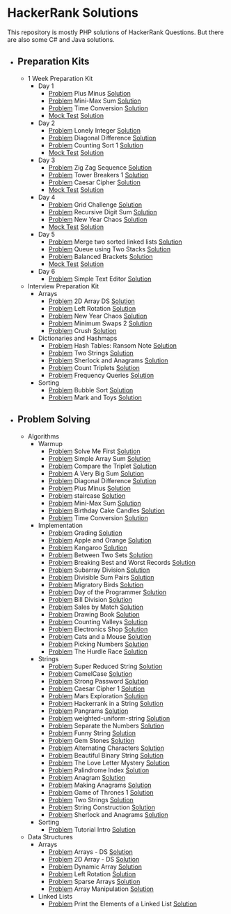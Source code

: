 # HackerRank Solutions 

This repository is mostly PHP solutions of HackerRank Questions. But there are also some C# and Java solutions.

- ## Preparation Kits
    - 1 Week Preparation Kit
        - Day 1
            - [Problem](https://www.hackerrank.com/challenges/one-week-preparation-kit-plus-minus/problem) Plus Minus [Solution](https://github.com/sonmez-hakan/HackerRank/blob/master/Preparation%20Kits/1%20Week%20Preparation%20Kit/Day%201/mini-max-sum.php)
            - [Problem](https://www.hackerrank.com/challenges/one-week-preparation-kit-mini-max-sum/problem) Mini-Max Sum [Solution](https://github.com/sonmez-hakan/HackerRank/blob/master/Preparation%20Kits/1%20Week%20Preparation%20Kit/Day%201/plus-minus.php)
            - [Problem](https://www.hackerrank.com/challenges/one-week-preparation-kit-time-conversion/problem) Time Conversion [Solution](https://github.com/sonmez-hakan/HackerRank/blob/master/Preparation%20Kits/1%20Week%20Preparation%20Kit/Day%201/time-conversion.php)
            - [Mock Test]()  [Solution]()
        - Day 2
            - [Problem](https://www.hackerrank.com/challenges/one-week-preparation-kit-lonely-integer/problem) Lonely Integer [Solution](https://github.com/sonmez-hakan/HackerRank/blob/master/Preparation%20Kits/1%20Week%20Preparation%20Kit/Day%202/lonely-integer.php)
            - [Problem](https://www.hackerrank.com/challenges/one-week-preparation-kit-diagonal-difference/problem) Diagonal Difference [Solution](https://github.com/sonmez-hakan/HackerRank/blob/master/Preparation%20Kits/1%20Week%20Preparation%20Kit/Day%202/diagonal-difference.php)
            - [Problem](https://www.hackerrank.com/challenges/one-week-preparation-kit-countingsort1/problem) Counting Sort 1 [Solution](https://github.com/sonmez-hakan/HackerRank/blob/master/Preparation%20Kits/1%20Week%20Preparation%20Kit/Day%202/countingsort1.php)
            - [Mock Test]()  [Solution]()
        - Day 3
            - [Problem](https://www.hackerrank.com/challenges/one-week-preparation-kit-zig-zag-sequence/problem) Zig Zag Sequence [Solution](https://github.com/sonmez-hakan/HackerRank/blob/master/Preparation%20Kits/1%20Week%20Preparation%20Kit/Day%203/zig-zag-sequence.java)
            - [Problem](https://www.hackerrank.com/challenges/one-week-preparation-kit-tower-breakers-1/problem) Tower Breakers 1 [Solution](https://github.com/sonmez-hakan/HackerRank/blob/master/Preparation%20Kits/1%20Week%20Preparation%20Kit/Day%203/tower-breakers-1.php)
            - [Problem](https://www.hackerrank.com/challenges/one-week-preparation-kit-caesar-cipher-1/problem) Caesar Cipher [Solution](https://github.com/sonmez-hakan/HackerRank/blob/master/Preparation%20Kits/1%20Week%20Preparation%20Kit/Day%203/caesar-cipher-1.php)
            - [Mock Test]()  [Solution]()
        - Day 4
            - [Problem](https://www.hackerrank.com/challenges/one-week-preparation-kit-grid-challenge/problem) Grid Challenge [Solution](https://github.com/sonmez-hakan/HackerRank/blob/master/Preparation%20Kits/1%20Week%20Preparation%20Kit/Day%204/grid-challenge.php)
            - [Problem](https://www.hackerrank.com/challenges/one-week-preparation-kit-recursive-digit-sum/problem) Recursive Digit Sum [Solution](https://github.com/sonmez-hakan/HackerRank/blob/master/Preparation%20Kits/1%20Week%20Preparation%20Kit/Day%204/new-year-chaos.php)
            - [Problem](https://www.hackerrank.com/challenges/one-week-preparation-kit-new-year-chaos/problem) New Year Chaos [Solution](https://github.com/sonmez-hakan/HackerRank/blob/master/Preparation%20Kits/1%20Week%20Preparation%20Kit/Day%204/recursive-digit-sum.php)
            - [Mock Test]()  [Solution]()
        - Day 5
            - [Problem](https://www.hackerrank.com/challenges/one-week-preparation-kit-merge-two-sorted-linked-lists/problem) Merge two sorted linked lists [Solution](https://github.com/sonmez-hakan/HackerRank/blob/master/Preparation%20Kits/1%20Week%20Preparation%20Kit/Day%205/merge-two-sorted-linked-lists.cs)
            - [Problem](https://www.hackerrank.com/challenges/one-week-preparation-kit-queue-using-two-stacks/problem) Queue using Two Stacks [Solution](https://github.com/sonmez-hakan/HackerRank/blob/master/Preparation%20Kits/1%20Week%20Preparation%20Kit/Day%205/queue-using-two-stacks.php)
            - [Problem](https://www.hackerrank.com/challenges/one-week-preparation-kit-balanced-brackets/problem) Balanced Brackets [Solution](https://github.com/sonmez-hakan/HackerRank/blob/master/Preparation%20Kits/1%20Week%20Preparation%20Kit/Day%205/balanced-brackets.php)
            - [Mock Test]()  [Solution]()
        - Day 6
            - [Problem](https://www.hackerrank.com/challenges/one-week-preparation-kit-simple-text-editor/problem) Simple Text Editor [Solution](https://github.com/sonmez-hakan/HackerRank/blob/master/Preparation%20Kits/1%20Week%20Preparation%20Kit/Day%206/simple-text-editor.php)
    - Interview Preparation Kit
        - Arrays
            - [Problem](https://www.hackerrank.com/challenges/2d-array/problem) 2D Array DS [Solution](https://github.com/sonmez-hakan/HackerRank/blob/master/Preparation%20Kits/Interview%20Preparation%20Kit/Arrays/2d-array-ds.php)
            - [Problem](https://www.hackerrank.com/challenges/ctci-array-left-rotation/problem) Left Rotation [Solution](https://github.com/sonmez-hakan/HackerRank/blob/master/Preparation%20Kits/Interview%20Preparation%20Kit/Arrays/left-rotation.php)
            - [Problem](https://www.hackerrank.com/challenges/new-year-chaos/problem) New Year Chaos [Solution](https://github.com/sonmez-hakan/HackerRank/blob/master/Preparation%20Kits/Interview%20Preparation%20Kit/Arrays/minimum-swaps-2.php)
            - [Problem](https://www.hackerrank.com/challenges/minimum-swaps-2/problem) Minimum Swaps 2 [Solution](https://github.com/sonmez-hakan/HackerRank/blob/master/Preparation%20Kits/Interview%20Preparation%20Kit/Arrays/new-year-chaos.php)
            - [Problem](https://www.hackerrank.com/challenges/crush/problem) Crush [Solution](https://github.com/sonmez-hakan/HackerRank/blob/master/Preparation%20Kits/Interview%20Preparation%20Kit/Arrays/crush.php)
        - Dictionaries and Hashmaps
            - [Problem](https://www.hackerrank.com/challenges/ctci-ransom-note/problem) Hash Tables: Ransom Note [Solution](https://github.com/sonmez-hakan/HackerRank/blob/master/Preparation%20Kits/Interview%20Preparation%20Kit/DictionariesAndHashmaps/hash-tables-ransom-note.php)
            - [Problem](https://www.hackerrank.com/challenges/two-strings/problem) Two Strings [Solution](https://github.com/sonmez-hakan/HackerRank/blob/master/Preparation%20Kits/Interview%20Preparation%20Kit/DictionariesAndHashmaps/sherlock-and-anagrams.php)
            - [Problem](https://www.hackerrank.com/challenges/sherlock-and-anagrams/problem) Sherlock and Anagrams [Solution](https://github.com/sonmez-hakan/HackerRank/blob/master/Preparation%20Kits/Interview%20Preparation%20Kit/DictionariesAndHashmaps/two-strings.php)
            - [Problem](https://www.hackerrank.com/challenges/count-triplets-1/problem) Count Triplets [Solution](https://github.com/sonmez-hakan/HackerRank/blob/master/Preparation%20Kits/Interview%20Preparation%20Kit/DictionariesAndHashmaps/count-triplets.php)
            - [Problem](https://www.hackerrank.com/challenges/frequency-queries/problem) Frequency Queries [Solution](https://github.com/sonmez-hakan/HackerRank/blob/master/Preparation%20Kits/Interview%20Preparation%20Kit/DictionariesAndHashmaps/frequency-queries.php)
        - Sorting
            - [Problem](https://www.hackerrank.com/challenges/ctci-bubble-sort/problem) Bubble Sort [Solution](https://github.com/sonmez-hakan/HackerRank/blob/master/Preparation%20Kits/Interview%20Preparation%20Kit/Sorting/bubble-sort.php)
            - [Problem](https://www.hackerrank.com/challenges/mark-and-toys/problem) Mark and Toys [Solution](https://github.com/sonmez-hakan/HackerRank/blob/master/Preparation%20Kits/Interview%20Preparation%20Kit/Sorting/mark-and-toys.php)
- ## Problem Solving
    - Algorithms
        - Warmup
            - [Problem](https://www.hackerrank.com/challenges/solve-me-first/problem) Solve Me First [Solution](https://github.com/sonmez-hakan/HackerRank/blob/master/Problem%20Solving/Algorithms/Warmup/solve-me-first.cs)
            - [Problem](https://www.hackerrank.com/challenges/simple-array-sum/problem) Simple Array Sum [Solution](https://github.com/sonmez-hakan/HackerRank/blob/master/Problem%20Solving/Algorithms/Warmup/simple-array-sum.cs)
            - [Problem](https://www.hackerrank.com/challenges/compare-the-triplet/problem) Compare the Triplet [Solution](https://github.com/sonmez-hakan/HackerRank/blob/master/Problem%20Solving/Algorithms/Warmup/compare-the-triplet.cs)
            - [Problem](https://www.hackerrank.com/challenges/a-very-big-sum/problem) A Very Big Sum [Solution](https://github.com/sonmez-hakan/HackerRank/blob/master/Problem%20Solving/Algorithms/Warmup/a-very-big-sum.cs)
            - [Problem](https://www.hackerrank.com/challenges/diagonal-difference/problem) Diagonal Difference [Solution](https://github.com/sonmez-hakan/HackerRank/blob/master/Problem%20Solving/Algorithms/Warmup/diagonal-difference.php)
            - [Problem](https://www.hackerrank.com/challenges/plus-minus/problem) Plus Minus [Solution](https://github.com/sonmez-hakan/HackerRank/blob/master/Problem%20Solving/Algorithms/Warmup/plus-minus.php)
            - [Problem](https://www.hackerrank.com/challenges/staircase/problem) staircase [Solution](https://github.com/sonmez-hakan/HackerRank/blob/master/Problem%20Solving/Algorithms/Warmup/staircase.cs)
            - [Problem](https://www.hackerrank.com/challenges/mini-max-sum/problem) Mini-Max Sum [Solution](https://github.com/sonmez-hakan/HackerRank/blob/master/Problem%20Solving/Algorithms/Warmup/mini-max-sum.php)
            - [Problem](https://www.hackerrank.com/challenges/birthday-cake-candles/problem) Birthday Cake Candles [Solution](https://github.com/sonmez-hakan/HackerRank/blob/master/Problem%20Solving/Algorithms/Warmup/birthday-cake-candles.php)
            - [Problem](https://www.hackerrank.com/challenges/time-conversion/problem) Time Conversion [Solution](https://github.com/sonmez-hakan/HackerRank/blob/master/Problem%20Solving/Algorithms/Warmup/time-conversion.php)
        - Implementation
            - [Problem](https://www.hackerrank.com/challenges/grading/problem) Grading [Solution](https://github.com/sonmez-hakan/HackerRank/blob/master/Problem%20Solving/Algorithms/Implementation/grading.php)
            - [Problem](https://www.hackerrank.com/challenges/apple-and-orange/problem) Apple and Orange [Solution](https://github.com/sonmez-hakan/HackerRank/blob/master/Problem%20Solving/Algorithms/Implementation/apple-and-orange.php)
            - [Problem](https://www.hackerrank.com/challenges/kangaroo/problem) Kangaroo [Solution](https://github.com/sonmez-hakan/HackerRank/blob/master/Problem%20Solving/Algorithms/Implementation/kangaroo.php)
            - [Problem](https://www.hackerrank.com/challenges/between-two-sets/problem) Between Two Sets [Solution](https://github.com/sonmez-hakan/HackerRank/blob/master/Problem%20Solving/Algorithms/Implementation/between-two-sets.php)
            - [Problem](https://www.hackerrank.com/challenges/breaking-best-and-worst-records/problem) Breaking Best and Worst Records [Solution](https://github.com/sonmez-hakan/HackerRank/blob/master/Problem%20Solving/Algorithms/Implementation/breaking-best-and-worst-records.php)
            - [Problem](https://www.hackerrank.com/challenges/the-birthday-bar/problem) Subarray Division [Solution](https://github.com/sonmez-hakan/HackerRank/blob/master/Problem%20Solving/Algorithms/Implementation/the-birthday-bar.php)
            - [Problem](https://www.hackerrank.com/challenges/divisible-sum-pairs/problem) Divisible Sum Pairs [Solution](https://github.com/sonmez-hakan/HackerRank/blob/master/Problem%20Solving/Algorithms/Implementation/divisible-sum-pairs.cs)
            - [Problem](https://www.hackerrank.com/challenges/migratory-birds/problem) Migratory Birds [Solution](https://github.com/sonmez-hakan/HackerRank/blob/master/Problem%20Solving/Algorithms/Implementation/migratory-birds.php)
            - [Problem](https://www.hackerrank.com/challenges/day-of-the-programmer/problem) Day of the Programmer [Solution](https://github.com/sonmez-hakan/HackerRank/blob/master/Problem%20Solving/Algorithms/Implementation/day-of-the-programmer.php)
            - [Problem](https://www.hackerrank.com/challenges/bon-appetit/problem) Bill Division [Solution](https://github.com/sonmez-hakan/HackerRank/blob/master/Problem%20Solving/Algorithms/Implementation/bon-appetit.cs)
            - [Problem](https://www.hackerrank.com/challenges/sock-merchant/problem) Sales by Match [Solution](https://github.com/sonmez-hakan/HackerRank/blob/master/Problem%20Solving/Algorithms/Implementation/sock-merchant.cs)
            - [Problem](https://www.hackerrank.com/challenges/drawing-book/problem) Drawing Book [Solution](https://github.com/sonmez-hakan/HackerRank/blob/master/Problem%20Solving/Algorithms/Implementation/drawing-book.php)
            - [Problem](https://www.hackerrank.com/challenges/counting-valleys/problem) Counting Valleys [Solution](https://github.com/sonmez-hakan/HackerRank/blob/master/Problem%20Solving/Algorithms/Implementation/counting-valleys.php)
            - [Problem](https://www.hackerrank.com/challenges/electronics-shop/problem) Electronics Shop [Solution](https://github.com/sonmez-hakan/HackerRank/blob/master/Problem%20Solving/Algorithms/Implementation/electronics-shop.php)
            - [Problem](https://www.hackerrank.com/challenges/cats-and-a-mouse/problem) Cats and a Mouse [Solution](https://github.com/sonmez-hakan/HackerRank/blob/master/Problem%20Solving/Algorithms/Implementation/cats-and-a-mouse.php)
            - [Problem](https://www.hackerrank.com/challenges/picking-numbers/problem) Picking Numbers [Solution](https://github.com/sonmez-hakan/HackerRank/blob/master/Problem%20Solving/Algorithms/Implementation/picking-numbers.php)
            - [Problem](https://www.hackerrank.com/challenges/the-hurdle-race/problem) The Hurdle Race [Solution](https://github.com/sonmez-hakan/HackerRank/blob/master/Problem%20Solving/Algorithms/Implementation/the-hurdle-race.php)
        - Strings
            - [Problem](https://www.hackerrank.com/challenges/reduced-string/problem) Super Reduced String [Solution](https://github.com/sonmez-hakan/HackerRank/blob/master/Problem%20Solving/Algorithms/Strings/reduced-string.php)
            - [Problem](https://www.hackerrank.com/challenges/camelcase/problem) CamelCase [Solution](https://github.com/sonmez-hakan/HackerRank/blob/master/Problem%20Solving/Algorithms/Strings/camelcase.php)
            - [Problem](https://www.hackerrank.com/challenges/strong-password/problem) Strong Password [Solution](https://github.com/sonmez-hakan/HackerRank/blob/master/Problem%20Solving/Algorithms/Strings/strong-password.php)
            - [Problem](https://www.hackerrank.com/challenges/caesar-cipher-1/problem) Caesar Cipher 1 [Solution](https://github.com/sonmez-hakan/HackerRank/blob/master/Problem%20Solving/Algorithms/Strings/caesar-cipher-1.php)
            - [Problem](https://www.hackerrank.com/challenges/mars-exploration/problem) Mars Exploration [Solution](https://github.com/sonmez-hakan/HackerRank/blob/master/Problem%20Solving/Algorithms/Strings/mars-exploration.php)
            - [Problem](https://www.hackerrank.com/challenges/hackerrank-in-a-string/problem) Hackerrank in a String [Solution](https://github.com/sonmez-hakan/HackerRank/blob/master/Problem%20Solving/Algorithms/Strings/hackerrank-in-a-string.php)
            - [Problem](https://www.hackerrank.com/challenges/pangrams/problem) Pangrams [Solution](https://github.com/sonmez-hakan/HackerRank/blob/master/Problem%20Solving/Algorithms/Strings/pangrams.php)
            - [Problem](https://www.hackerrank.com/challenges/weighted-uniform-string/problem) weighted-uniform-string [Solution](https://github.com/sonmez-hakan/HackerRank/blob/master/Problem%20Solving/Algorithms/Strings/weighted-uniform-string.php)
            - [Problem](https://www.hackerrank.com/challenges/separate-the-numbers/problem) Separate the Numbers [Solution](https://github.com/sonmez-hakan/HackerRank/blob/master/Problem%20Solving/Algorithms/Strings/separate-the-numbers.php)
            - [Problem](https://www.hackerrank.com/challenges/funny-string/problem) Funny String [Solution](https://github.com/sonmez-hakan/HackerRank/blob/master/Problem%20Solving/Algorithms/Strings/funny-string.php)
            - [Problem](https://www.hackerrank.com/challenges/gem-stones/problem) Gem Stones [Solution](https://github.com/sonmez-hakan/HackerRank/blob/master/Problem%20Solving/Algorithms/Strings/gem-stones.php)
            - [Problem](https://www.hackerrank.com/challenges/alternating-characters/problem) Alternating Characters [Solution](https://github.com/sonmez-hakan/HackerRank/blob/master/Problem%20Solving/Algorithms/Strings/alternating-characters.php)
            - [Problem](https://www.hackerrank.com/challenges/beautiful-binary-string/problem) Beautiful Binary String [Solution](https://github.com/sonmez-hakan/HackerRank/blob/master/Problem%20Solving/Algorithms/Strings/beautiful-binary-string.php)
            - [Problem](https://www.hackerrank.com/challenges/the-love-letter-mystery/problem) The Love Letter Mystery [Solution](https://github.com/sonmez-hakan/HackerRank/blob/master/Problem%20Solving/Algorithms/Strings/the-love-letter-mystery.php)
            - [Problem](https://www.hackerrank.com/challenges/palindrome-index/problem) Palindrome Index [Solution](https://github.com/sonmez-hakan/HackerRank/blob/master/Problem%20Solving/Algorithms/Strings/palindrome-index.php)
            - [Problem](https://www.hackerrank.com/challenges/anagram/problem) Anagram [Solution](https://github.com/sonmez-hakan/HackerRank/blob/master/Problem%20Solving/Algorithms/Strings/anagram.php)
            - [Problem](https://www.hackerrank.com/challenges/making-anagrams/problem) Making Anagrams [Solution](https://github.com/sonmez-hakan/HackerRank/blob/master/Problem%20Solving/Algorithms/Strings/making-anagrams.php)
            - [Problem](https://www.hackerrank.com/challenges/game-of-thrones/problem) Game of Thrones 1 [Solution](https://github.com/sonmez-hakan/HackerRank/blob/master/Problem%20Solving/Algorithms/Strings/game-of-thrones.php)
            - [Problem](https://www.hackerrank.com/challenges/two-strings/problem) Two Strings [Solution](https://github.com/sonmez-hakan/HackerRank/blob/master/Problem%20Solving/Algorithms/Strings/two-strings.php)
            - [Problem](https://www.hackerrank.com/challenges/string-construction/problem) String Construction [Solution](https://github.com/sonmez-hakan/HackerRank/blob/master/Problem%20Solving/Algorithms/Strings/string-construction.php)
            - [Problem](https://www.hackerrank.com/challenges/sherlock-and-anagrams/problem) Sherlock and Anagrams [Solution](https://github.com/sonmez-hakan/HackerRank/blob/master/Problem%20Solving/Algorithms/Strings/sherlock-and-anagrams.php)
        - Sorting
            - [Problem](https://www.hackerrank.com/challenges/tutorial-intro/problem) Tutorial Intro [Solution](https://github.com/sonmez-hakan/HackerRank/blob/master/Problem%20Solving/Algorithms/Sorting/tutorial-intro.php)
    - Data Structures
        - Arrays
            - [Problem](https://www.hackerrank.com/challenges/arrays-ds/problem) Arrays - DS [Solution](https://github.com/sonmez-hakan/HackerRank/blob/master/Problem%20Solving/Data%20Structures/Arrays/array-ds.php)
            - [Problem](https://www.hackerrank.com/challenges/2d-array/problem) 2D Array - DS [Solution](https://github.com/sonmez-hakan/HackerRank/blob/master/Problem%20Solving/Data%20Structures/Arrays/2d-array-ds.php)
            - [Problem](https://www.hackerrank.com/challenges/dynamic-array/problem) Dynamic Array [Solution](https://github.com/sonmez-hakan/HackerRank/blob/master/Problem%20Solving/Data%20Structures/Arrays/dynamic-array.php)
            - [Problem](https://www.hackerrank.com/challenges/array-left-rotation/problem) Left Rotation [Solution](https://github.com/sonmez-hakan/HackerRank/blob/master/Problem%20Solving/Data%20Structures/Arrays/array-left-rotation.php)
            - [Problem](https://www.hackerrank.com/challenges/sparse-arrays/problem) Sparse Arrays [Solution](https://github.com/sonmez-hakan/HackerRank/blob/master/Problem%20Solving/Data%20Structures/Arrays/sparse-arrays.php)
            - [Problem](https://www.hackerrank.com/challenges/crush/problem) Array Manipulation [Solution](https://github.com/sonmez-hakan/HackerRank/blob/master/Problem%20Solving/Data%20Structures/Arrays/crush.php)
        - Linked Lists
            - [Problem](https://www.hackerrank.com/challenges/print-the-elements-of-a-linked-list/problem) Print the Elements of a Linked List [Solution](https://github.com/sonmez-hakan/HackerRank/blob/master/Problem%20Solving/Data%20Structures/Linked%20Lists/print-the-elements-of-a-linked-list.cs)
